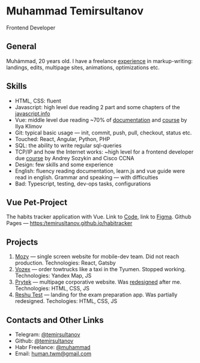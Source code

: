 # Muhammad Temirsultanov
Frontend Developer

## General
Muhámmad, 20 years old. I have a freelance [experience](https://freelance.habr.com/freelancers/muhammad) in markup-writing: landings, edits, multipage sites, animations, optimizations etc.

## Skills
- HTML, CSS: fluent
- Javascript: high level due reading 2 part and some chapters of the [javascript.info](https://javascript.info)
- Vue: middle level due reading ~70% of [documentation](https://vuejs.org/guide) and [course](https://www.youtube.com/watch?v=4XTy6ucbLNg&list=PLvTBThJr861yMBhpKafII3HZLAYujuNWw) by Ilya Klimov
- Git: typical basic usage — init, commit, push, pull, checkout, status etc.
- Touched: React, Angular, Python, PHP
- SQL: the ability to write regular sql-queries
- TCP/IP and how the Internet works: ~high level for a frontend developer due [course](https://www.youtube.com/watch?v=OLFA0soYGhw&list=PLtPJ9lKvJ4oiNMvYbOzCmWy6cRzYAh9B1) by Andrey Sozykin and Cisco CCNA
- Design: few skills and some experience
- English: fluency reading documentation, learn.js and vue guide were read in english. Grammar and speaking — with difficulties
- Bad: Typescript, testing, dev-ops tasks, configurations

## Vue Pet-Project
The habits tracker application with Vue. Link to [Code](https://github.com/temirsultanov/habitracker), link to [Figma](https://www.figma.com/file/69ZZvxSMtxqEJt6q5MdbgB/Habits?node-id=0%3A1). 
Github Pages — [https:/temirusltanov.github.io/habitracker](https:/temirusltanov.github.io/habitracker)

## Projects
1. [Mozy](https://mozy.gatsbyjs.io) — single screen website for mobile-dev team. Did not reach production.
   Technologies: React, Gatsby
2. [Vozex](https://temirsultanov.github.io/towtrucks/) — order towtrucks like a taxi in the Tyumen. Stopped working.
   Technologies: Yandex Map, JS
3. [Prytek](https://temirsultanov.github.io/prytek/) — multipage corporative website. Was [redesigned](https://prytek.com) after me.
   Technologies: HTML, CSS, JS
4. [Reshu Test](https://reshutest.ru) — landing for the exam preparation app. Was partially redesigned.
   Techologies: HTML, CSS, JS

## Contacts and Other Links
- Telegram: [@temirsultanov](https://t.me/temirsultanov)
- Github: [@temirsultanov](https://github.com/temirsultanov)
- Habr Freelance: [@muhammad](https://freelance.habr.com/freelancers/muhammad)
- Email: human.twm@gmail.com

